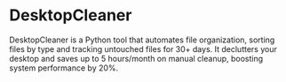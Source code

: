 # DesktopCleaner
DesktopCleaner is a Python tool that automates file organization, sorting files by type and tracking untouched files for 30+ days. It declutters your desktop and saves up to 5 hours/month on manual cleanup, boosting system performance by 20%.
